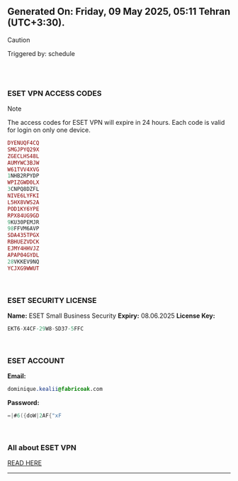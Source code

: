 ## Generated On: Friday, 09 May 2025, 05:11 Tehran (UTC+3:30).

> [!CAUTION]
> Triggered by: schedule

<br><br>

### ESET VPN ACCESS CODES

> [!NOTE]
> The access codes for ESET VPN will expire in 24 hours.
> Each code is valid for login on only one device.

```ruby
DYENUQF4CQ
SMGJPYQ29X
ZGECLHS48L
AUMYWC3BJW
W61TVV4XVG
1NHB2RPYDP
WPIZGWD0LX
3CNPQ8DZFL
NIVE6LYFKI
L5HX8VWS2A
POD1KY6YPE
RPX84UG9GD
9KU30PEMJR
98FFVM6AVP
SDA435TPGX
RBHUEZVDCK
EJMY4HHVJZ
APAP04GYDL
28VKKEV9NQ
YCJXG9WWUT
```

<br>

### ESET SECURITY LICENSE

**Name:** ESET Small Business Security
**Expiry:** 08.06.2025
**License Key:**

```POV-Ray SDL
EKT6-X4CF-29W8-SD37-5FFC
```

<br>

### ESET ACCOUNT

**Email:**

```CSS
dominique.kealii@fabricoak.com
```

**Password:**

```POV-Ray SDL
=|#6({doW|2AF{"xF
```

<br>

### All about ESET VPN

[READ HERE](https://t.me/F_NiREvil/2113)

---

<br><br>  

